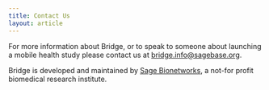 ```yaml
---
title: Contact Us
layout: article
---
```

For more information about Bridge, or to speak to someone about launching a mobile health study please contact us at [bridge.info@sagebase.org](mailto:bridge.info@sagebase.org).

Bridge is developed and maintained by [Sage Bionetworks](http://sagebase.org/), a not-for profit biomedical research institute.

